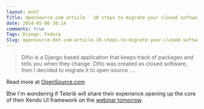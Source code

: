 ```yaml
---
layout: post
Title: OpenSource.com article - 10 steps to migrate your closed software to open source
date: 2014-05-06 16:14
comments: true
Tags: Django, Fedora
Slug: opensource-dot-com-article-10-steps-to-migrate-your-closed-software-to-open-source
---
```


> Difio is a Django based application that keeps track of packages and tells you when they change.
> Difio was created as closed software, then I decided to migrate it to open source ....

Read more at
[OpenSource.com](http://opensource.com/business/14/5/10-steps-migrate-closed-to-open-source)


Btw I'm wondering if Telerik will share their experience opening up
the core of their Kendo UI framework on the
[webinar tomorrow](http://www.telerik.com/campaigns/kendo-ui-build-free).

